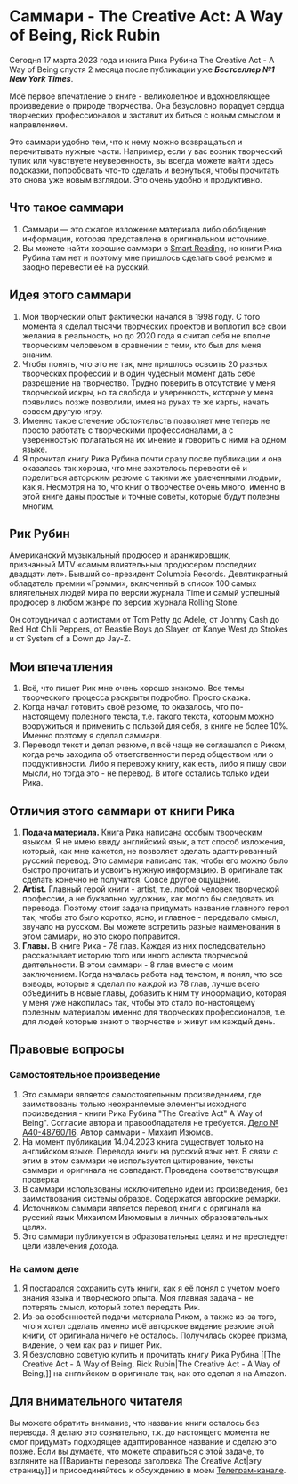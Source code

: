 # Саммари - The Creative Act: A Way of Being, Rick Rubin

Сегодня 17 марта 2023 года и книга Рика Рубина The Creative Act - A Way of Being спустя 2 месяца после публикации уже **_Бестселлер №1 New York Times_**.  

Моё первое впечатление о книге - великолепное и вдохновляющее произведение о природе творчества. Она безусловно порадует сердца творческих профессионалов и заставит их биться с новым смыслом и направлением.

Это саммари удобно тем, что к нему можно возвращаться и перечитывать нужные части.  Например, если у вас возник творческий тупик или чувствуете неуверенность, вы всегда можете найти здесь подсказки, попробовать что-то сделать и вернуться, чтобы прочитать это снова уже новым взглядом. Это очень удобно и продуктивно.

## Что такое саммари
1. Саммари — это сжатое изложение материала либо обобщение информации, которая представлена в оригинальном источнике.
2. Вы можете найти хорошие саммари в [Smart Reading](https://smartreading.ru/), но книги Рика Рубина там нет и поэтому мне пришлось сделать своё резюме и заодно перевести её на русский.

## Идея этого саммари
1. Мой творческий опыт фактически начался в 1998 году. С того момента я сделал тысячи творческих проектов и воплотил все свои желания в реальность, но до 2020 года я считал себя не вполне творческим человеком в сравнении с теми, кто был для меня значим. 
2. Чтобы понять, что это не так, мне пришлось освоить 20 разных творческих профессий и в один чудесный момент дать себе разрешение на творчество. Трудно поверить в отсутствие у меня творческой искры, но та свобода и уверенность, которые у меня появились позже позволили, имея на руках те же карты, начать совсем другую игру. 
3. Именно такое стечение обстоятельств позволяет мне теперь не просто работать с творческими профессионалами, а с уверенностью полагаться на их мнение и говорить с ними на одном языке.
4. Я прочитал книгу Рика Рубина почти сразу после публикации и она оказалась так хороша, что мне захотелось перевести её и поделиться авторским резюме с такими же увлеченными людьми, как я. Несмотря на то, что книг о творчестве очень много, именно в этой книге даны простые и точные советы, которые будут полезны многим. 

## Рик Рубин
Американский музыкальный продюсер и аранжировщик, признанный MTV «самым влиятельным продюсером последних двадцати лет». Бывший со-президент Columbia Records. Девятикратный обладатель премии «Грэмми», включенный в список 100 самых влиятельных людей мира по версии журнала Time и самый успешный продюсер в любом жанре по версии журнала Rolling Stone.

Он сотрудничал с артистами от Tom Petty до Adele, от Johnny Cash до Red Hot Chili Peppers, от Beastie Boys до Slayer, от Kanye West до Strokes и от System of a Down до Jay-Z.

## Мои впечатления
1. Всё, что пишет Рик мне очень хорошо знакомо. Все темы творческого процесса раскрыты подробно. Просто сказка.
2. Когда начал готовить своё резюме, то оказалось, что по-настоящему полезного текста, т.е. такого текста, которым можно вооружиться и применить с пользой для себя, в книге не более 10%. Именно поэтому я сделал саммари.
3. Переводя текст и делая резюме, я всё чаще не соглашался с Риком, когда речь заходила об ответственности перед обществом или  о продуктивности. Либо я перевожу книгу, как есть, либо я пишу свои мысли, но тогда это - не перевод. В итоге остались только идеи Рика.

## Отличия этого саммари от книги Рика
1. **Подача материала.** Книга Рика написана особым творческим языком. Я не имею ввиду английский язык, а тот способ изложения, который, как мне кажется, не позволяет сделать адаптированный русский перевод. Это саммари написано так, чтобы его можно было быстро прочитать и усвоить нужную информацию. В оригинале так сделать конечно не получится. Совсе другое ощущение.
2. **Artist.** Главный герой книги - artist, т.е. любой человек творческой профессии, а не буквально художник, как могло бы следовать из перевода. Поэтому стоит задача придумать название главного героя так, чтобы это было коротко, ясно, и главное - передавало смысл, звучало на русском. Вы можете встретить разные наименования в этом саммари, но это скоро поправится.
3. **Главы.** В книге Рика - 78 глав. Каждая из них последовательно рассказывает историю того или иного аспекта творческой деятельности. В этом саммари - 8 глав вместе с моим заключением. Когда началась работа над текстом, я понял, что все выводы, которые я сделал по каждой из 78 глав, лучше всего объединить в новые главы, добавить к ним ту информацию, которая у меня уже накопилась так, чтобы это стало по-настоящему полезным материалом именно для творческих профессионалов, т.е. для людей которые знают о творчестве и живут им каждый день.

## Правовые вопросы

### Самостоятельное произведение
1. Это саммари является самостоятельным произведением, где заимствованы только неохраняемые элементы исходного произведения - книги Рика Рубина "The Creative Act" A Way of Being". Cогласие автора и правообладателя не требуется. [Дело № А40-48760/16](https://kad.arbitr.ru/Card/1eeffd96-d1ad-4c21-b939-689936e4c29f). Автор саммари - Михаил Изюмов.
2. На момент публикации 14.04.2023 книга существует только на английском языке. Перевода книги на русский язык нет. В связи с этим в этом саммари не используется цитирование, тексты саммари и оригинала не совпадают. Проведена соответствующая проверка.
3. В саммари использованы исключительно идеи из произведения, без заимствования системы образов. Содержатся авторские ремарки.
4. Источником саммари является перевод книги с оригинала на русский язык Михаилом Изюмовым в личных образовательных целях.
5. Это саммари публикуется в образовательных целях и не преследует цели извлечения дохода.

### На самом деле
1. Я постарался сохранить суть книги, как я её понял с учетом моего знания языка и творческого опыта. Моя главная задача - не потерять смысл, который хотел передать Рик.
2. Из-за особенностей подачи материала Риком, а также из-за того, что я хотел сделать именно моё авторское видение резюме этой книги, от оригинала ничего не осталось. Получилась скорее призма, видение, о чем как раз и пишет Рик. 
3. Я безусловно советую купить и прочитать книгу Рика Рубина [[The Creative Act - A Way of Being, Rick Rubin|The Creative Act - A Way of Being,]] на английском в оригинале так, как это сделал я на Amazon.

## Для внимательного читателя

Вы можете обратить внимание, что название книги осталось без перевода. Я делаю это сознательно, т.к. до настоящего момента не смог придумать подходящее адаптированное название и сделаю это позже. Если вы думаете, что можете справиться с этой задаче, то взгляните на [[Варианты перевода заголовка The Creative Act|эту страницу]] и присоединяйтесь к обсуждению в моем [Телеграм-канале](https://t.me/izumov).

